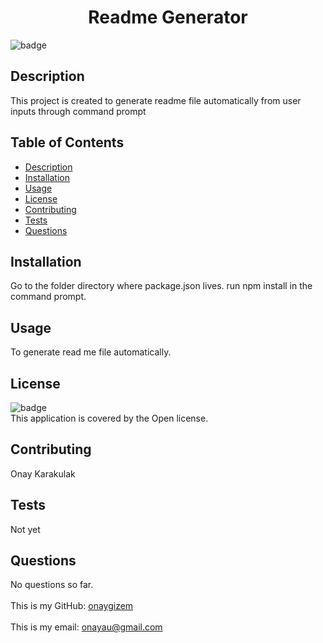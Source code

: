 
<h1 align="center">Readme Generator</h1>
  
![badge](https://img.shields.io/badge/license-Open-brightgreen)<br />
## Description
This project is created to generate readme file automatically from user inputs through command prompt
## Table of Contents
- [Description](#description)
- [Installation](#installation)
- [Usage](#usage)
- [License](#license)
- [Contributing](#contributing)
- [Tests](#tests)
- [Questions](#questions)
## Installation
Go to the folder directory where package.json lives. run npm install in the command prompt.
## Usage
To generate read me file automatically.
## License
![badge](https://img.shields.io/badge/license-Open-brightgreen)
<br />
This application is covered by the Open license. 
## Contributing
Onay Karakulak
## Tests
Not yet
## Questions
No questions so far.<br />
<br />
This is my GitHub: [onaygizem](https://github.com/onaygizem)<br />
<br />
This is my email: onayau@gmail.com<br /><br />